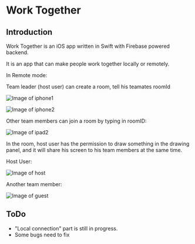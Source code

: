 # Work Together
 
## Introduction

Work Together is an iOS app written in Swift with Firebase powered backend.

It is an app that can make people work together locally or remotely.

In Remote mode: 

Team leader (host user) can create a room, tell his teamates roomId

![Image of iphone1](screenshots/iphone1.PNG)

![Image of iphone2](screenshots/iphone2.PNG)

Other team members can join a room by typing in roomID:

![Image of ipad2](screenshots/ipad2.png)

In the room, host user has the permission to draw something in the drawing panel,
and it will share his screen to his team members at the same time.

Host User:

![Image of host](screenshots/ipad.png)

Another team member: 

![Image of guest](screenshots/iphone3.PNG)


## ToDo
- "Local connection" part is still in progress.
- Some bugs need to fix